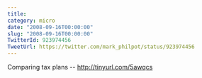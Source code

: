 ```yaml
---
title: 
category: micro
date: "2008-09-16T00:00:00"
slug: "2008-09-16T00:00:00"
TwitterId: 923974456
TweetUrl: https://twitter.com/mark_philpot/status/923974456
---
```


Comparing tax plans -- http://tinyurl.com/5awqcs
